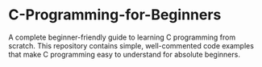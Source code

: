 # C-Programming-for-Beginners
A complete beginner-friendly guide to learning C programming from scratch. This repository contains simple, well-commented code examples that make C programming easy to understand for absolute beginners.
